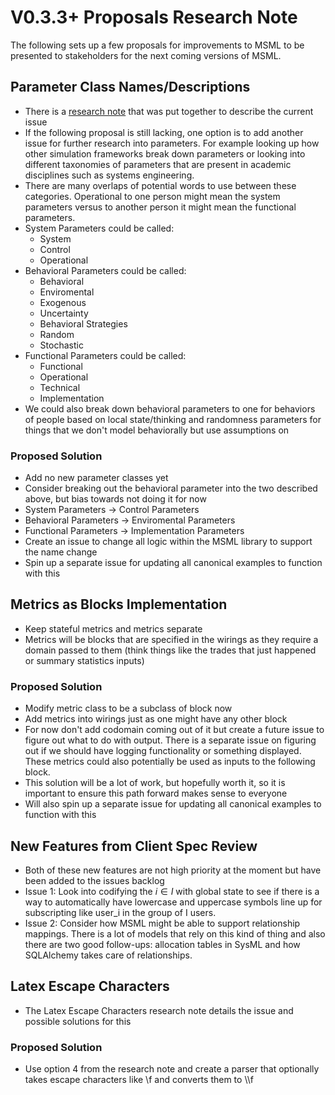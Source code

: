 # V0.3.3+ Proposals Research Note

The following sets up a few proposals for improvements to MSML to be presented to stakeholders for the next coming versions of MSML.

## Parameter Class Names/Descriptions

- There is a [research note](https://github.com/BlockScience/MSML/blob/main/research_notes/2024-05-03%20Parameter%20Class%20Naming.md) that was put together to describe the current issue
- If the following proposal is still lacking, one option is to add another issue for further research into parameters. For example looking up how other simulation frameworks break down parameters or looking into different taxonomies of parameters that are present in academic disciplines such as systems engineering.
- There are many overlaps of potential words to use between these categories. Operational to one person might mean the system parameters versus to another person it might mean the functional parameters.
- System Parameters could be called:
    - System
    - Control
    - Operational
- Behavioral Parameters could be called:
    - Behavioral
    - Enviromental
    - Exogenous
    - Uncertainty
    - Behavioral Strategies
    - Random
    - Stochastic
- Functional Parameters could be called:
    - Functional
    - Operational
    - Technical
    - Implementation
- We could also break down behavioral parameters to one for behaviors of people based on local state/thinking and randomness parameters for things that we don't model behaviorally but use assumptions on


### Proposed Solution
- Add no new parameter classes yet
- Consider breaking out the behavioral parameter into the two described above, but bias towards not doing it for now
- System Parameters -> Control Parameters
- Behavioral Parameters -> Enviromental Parameters
- Functional Parameters -> Implementation Parameters
- Create an issue to change all logic within the MSML library to support the name change
- Spin up a separate issue for updating all canonical examples to function with this

## Metrics as Blocks Implementation

- Keep stateful metrics and metrics separate
- Metrics will be blocks that are specified in the wirings as they require a domain passed to them (think things like the trades that just happened or summary statistics inputs)

### Proposed Solution
- Modify metric class to be a subclass of block now
- Add metrics into wirings just as one might have any other block
- For now don't add codomain coming out of it but create a future issue to figure out what to do with output. There is a separate issue on figuring out if we should have logging functionality or something displayed. These metrics could also potentially be used as inputs to the following block.
- This solution will be a lot of work, but hopefully worth it, so it is important to ensure this path forward makes sense to everyone
- Will also spin up a separate issue for updating all canonical examples to function with this

## New Features from Client Spec Review

- Both of these new features are not high priority at the moment but have been added to the issues backlog
- Issue 1: Look into codifying the $i \in I$ with global state to see if there is a way to automatically have lowercase and uppercase symbols line up for subscripting like user_i in the group of I users.
- Issue 2: Consider how MSML might be able to support relationship mappings. There is a lot of models that rely on this kind of thing and also there are two good follow-ups: allocation tables in SysML and how SQLAlchemy takes care of relationships.

## Latex Escape Characters

- The Latex Escape Characters research note details the issue and possible solutions for this

### Proposed Solution

- Use option 4 from the research note and create a parser that optionally takes escape characters like \f and converts them to \\\f